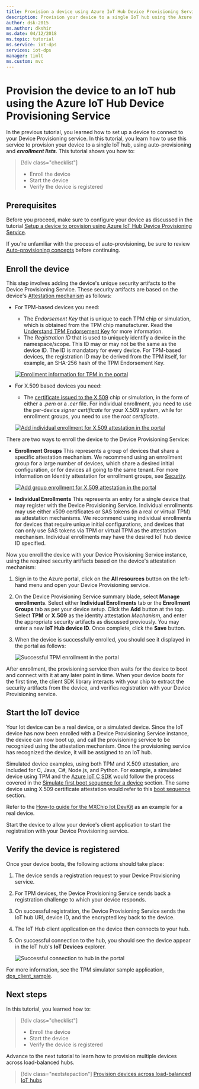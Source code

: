 ```yaml
---
title: Provision a device using Azure IoT Hub Device Provisioning Service | Microsoft Docs
description: Provision your device to a single IoT hub using the Azure IoT Hub Device Provisioning Service
author: dsk-2015
ms.author: dkshir
ms.date: 04/12/2018
ms.topic: tutorial
ms.service: iot-dps
services: iot-dps
manager: timlt
ms.custom: mvc
---
```


# Provision the device to an IoT hub using the Azure IoT Hub Device Provisioning Service

In the previous tutorial, you learned how to set up a device to connect to your Device Provisioning service. In this tutorial, you learn how to use this service to provision your device to a single IoT hub, using auto-provisioning and **_enrollment lists_**. This tutorial shows you how to:

> [!div class="checklist"]
> * Enroll the device
> * Start the device
> * Verify the device is registered

## Prerequisites

Before you proceed, make sure to configure your device as discussed in the tutorial [Setup a device to provision using Azure IoT Hub Device Provisioning Service](./tutorial-set-up-device.md).

If you're unfamiliar with the process of auto-provisioning, be sure to review [Auto-provisioning concepts](concepts-auto-provisioning.md) before continuing.

<a id="enrolldevice"></a>
## Enroll the device

This step involves adding the device's unique security artifacts to the Device Provisioning Service. These security artifacts are based on the device's [Attestation mechanism](concepts-device.md#attestation-mechanism) as follows:

- For TPM-based devices you need:
    - The *Endorsement Key* that is unique to each TPM chip or simulation, which is obtained from the TPM chip manufacturer.  Read the [Understand TPM Endorsement Key](https://technet.microsoft.com/library/cc770443.aspx) for more information.
    - The *Registration ID* that is used to uniquely identify a device in the namespace/scope. This ID may or may not be the same as the device ID. The ID is mandatory for every device. For TPM-based devices, the registration ID may be derived from the TPM itself, for example, an SHA-256 hash of the TPM Endorsement Key.

    [![Enrollment information for TPM in the portal](./media/tutorial-provision-device-to-hub/tpm-device-enrollment.png)](./media/tutorial-provision-device-to-hub/tpm-device-enrollment.png#lightbox)  

- For X.509 based devices you need:
    - The [certificate issued to the X.509](https://msdn.microsoft.com/library/windows/desktop/bb540819.aspx) chip or simulation, in the form of either a *.pem* or a *.cer* file. For individual enrollment, you need to use the per-device  *signer certificate* for your X.509 system, while for enrollment groups, you need to use the *root certificate*. 

    [![Add individual enrollment for X.509 attestation in the portal](./media/tutorial-provision-device-to-hub/individual-enrollment.png)](./media/tutorial-provision-device-to-hub/individual-enrollment.png#lightbox)

There are two ways to enroll the device to the Device Provisioning Service:

- **Enrollment Groups**
    This represents a group of devices that share a specific attestation mechanism. We recommend using an enrollment group for a large number of devices, which share a desired initial configuration, or for devices all going to the same tenant. For more information on Identity attestation for enrollment groups, see [Security](concepts-security.md#controlling-device-access-to-the-provisioning-service-with-x509-certificates).

    [![Add group enrollment for X.509 attestation in the portal](./media/tutorial-provision-device-to-hub/group-enrollment.png)](./media/tutorial-provision-device-to-hub/group-enrollment.png#lightbox)

- **Individual Enrollments**
    This represents an entry for a single device that may register with the Device Provisioning Service. Individual enrollments may use either x509 certificates or SAS tokens (in a real or virtual TPM) as attestation mechanisms. We recommend using individual enrollments for devices that require unique initial configurations, and devices that can only use SAS tokens via TPM or virtual TPM as the attestation mechanism. Individual enrollments may have the desired IoT hub device ID specified.

Now you enroll the device with your Device Provisioning Service instance, using the required security artifacts based on the device's attestation mechanism: 

1. Sign in to the Azure portal, click on the **All resources** button on the left-hand menu and open your Device Provisioning service.

2. On the Device Provisioning Service summary blade, select **Manage enrollments**. Select either **Individual Enrollments** tab or the **Enrollment Groups** tab as per your device setup. Click the **Add** button at the top. Select **TPM** or **X.509** as the identity attestation *Mechanism*, and enter the appropriate security artifacts as discussed previously. You may enter a new **IoT Hub device ID**. Once complete, click the **Save** button. 

3. When the device is successfully enrolled, you should see it displayed in the portal as follows:

    ![Successful TPM enrollment in the portal](./media/tutorial-provision-device-to-hub/tpm-enrollment-success.png)

After enrollment, the provisioning service then waits for the device to boot and connect with it at any later point in time. When your device boots for the first time, the client SDK library interacts with your chip to extract the security artifacts from the device, and verifies registration with your Device Provisioning service. 

## Start the IoT device

Your Iot device can be a real device, or a simulated device. Since the IoT device has now been enrolled with a Device Provisioning Service instance, the device can now boot up, and call the provisioning service to be recognized using the attestation mechanism. Once the provisioning service has recognized the device, it will be assigned to an IoT hub. 

Simulated device examples, using both TPM and X.509 attestation, are included for C, Java, C#, Node.js, and Python. For example, a simulated device using TPM and the [Azure IoT C SDK](https://github.com/Azure/azure-iot-sdk-c) would follow the process covered in the [Simulate first boot sequence for a device](quick-create-simulated-device.md#simulate-first-boot-sequence-for-the-device) section. The same device using X.509 certificate attestation would refer to this [boot sequence](quick-create-simulated-device-x509.md#simulate-first-boot-sequence-for-the-device) section.

Refer to the [How-to guide for the MXChip Iot DevKit](how-to-connect-mxchip-iot-devkit.md) as an example for a real device.

Start the device to allow your device's client application to start the registration with your Device Provisioning service.  

## Verify the device is registered

Once your device boots, the following actions should take place:

1. The device sends a registration request to your Device Provisioning service.
2. For TPM devices, the Device Provisioning Service sends back a registration challenge to which your device responds. 
3. On successful registration, the Device Provisioning Service sends the IoT hub URI, device ID, and the encrypted key back to the device. 
4. The IoT Hub client application on the device then connects to your hub. 
5. On successful connection to the hub, you should see the device appear in the IoT hub's **IoT Devices** explorer. 

    ![Successful connection to hub in the portal](./media/tutorial-provision-device-to-hub/hub-connect-success.png)

For more information, see the TPM simulator sample application, [dps_client_sample](https://github.com/Azure/azure-iot-device-auth/blob/master/dps_client/samples/dps_client_sample/dps_client_sample.c). 

## Next steps
In this tutorial, you learned how to:

> [!div class="checklist"]
> * Enroll the device
> * Start the device
> * Verify the device is registered

Advance to the next tutorial to learn how to provision multiple devices across load-balanced hubs. 

> [!div class="nextstepaction"]
> [Provision devices across load-balanced IoT hubs](./tutorial-provision-multiple-hubs.md)
